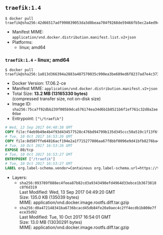 ## `traefik:1.4`

```console
$ docker pull traefik@sha256:42d66517adf990839053da3d8beaa704f9268de59466fb5ec2a4ed9c26341a75
```

-	Manifest MIME: `application/vnd.docker.distribution.manifest.list.v2+json`
-	Platforms:
	-	linux; amd64

### `traefik:1.4` - linux; amd64

```console
$ docker pull traefik@sha256:1a013d366394a2883a487570035c990ea3be609ed6f8237ad7e4c3735b221004
```

-	Docker Version: 17.06.2-ce
-	Manifest MIME: `application/vnd.docker.distribution.manifest.v2+json`
-	Total Size: **13.2 MB (13165330 bytes)**  
	(compressed transfer size, not on-disk size)
-	Image ID: `sha256:75ca7f92dbb239f005b9dca576174ea34d6b1b8521b6f1ef761c32d8a2ae0dae`
-	Entrypoint: `["\/traefik"]`

```dockerfile
# Wed, 13 Sep 2017 04:48:38 GMT
COPY file:f4eb9b49e4b4f93d434577528c476bd94799b135d345ccc50a519c1f13f6f97a in /etc/ssl/certs/ 
# Tue, 10 Oct 2017 16:53:26 GMT
COPY file:8d507ffe64816acf194e2a1f715277806aa67f8bbf0096e9d41bfb8276ba4611 in / 
# Tue, 10 Oct 2017 16:53:26 GMT
EXPOSE 80/tcp
# Tue, 10 Oct 2017 16:53:27 GMT
ENTRYPOINT ["/traefik"]
# Tue, 10 Oct 2017 16:53:27 GMT
LABEL org.label-schema.vendor=Containous org.label-schema.url=https://traefik.io org.label-schema.name=Traefik org.label-schema.description=A modern reverse-proxy org.label-schema.version=v1.4.0-rc5 org.label-schema.docker.schema-version=1.0
```

-	Layers:
	-	`sha256:093789f888ec4feea87b82cd3a9343498efd4964d33ebce1b3673818c8f6d319`  
		Last Modified: Wed, 13 Sep 2017 04:49:20 GMT  
		Size: 135.0 KB (135039 bytes)  
		MIME: application/vnd.docker.image.rootfs.diff.tar.gzip
	-	`sha256:d0a472148341ba6736bcacd45db84fe20a9aec4c2ff4ecdb1b800e7fece35d92`  
		Last Modified: Tue, 10 Oct 2017 16:54:01 GMT  
		Size: 13.0 MB (13030291 bytes)  
		MIME: application/vnd.docker.image.rootfs.diff.tar.gzip
